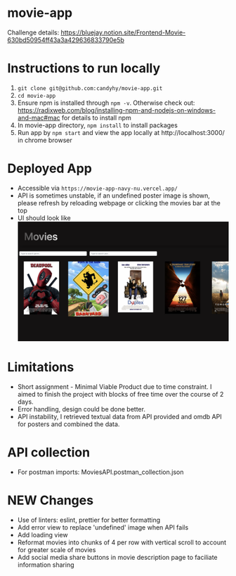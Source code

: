 # movie-app
Challenge details: https://bluejay.notion.site/Frontend-Movie-630bd50954ff43a3a429636833790e5b

# Instructions to run locally
1. `git clone git@github.com:candyhy/movie-app.git`
2. `cd movie-app`
3. Ensure npm is installed through `npm -v`. Otherwise check out: https://radixweb.com/blog/installing-npm-and-nodejs-on-windows-and-mac#mac for details to install npm
4. In movie-app directory, `npm install` to install packages
5. Run app by `npm start` and view the app locally at http://localhost:3000/ in chrome browser

# Deployed App
- Accessible via `https://movie-app-navy-nu.vercel.app/`
- API is sometimes unstable, if an undefined poster image is shown, please refresh by reloading webpage or clicking the movies bar at the top
- UI should look like ![UI](UI.png)

# Limitations
- Short assignment - Minimal Viable Product due to time constraint. I aimed to finish the project with blocks of free time over the course of 2 days.
- Error handling, design could be done better.
- API instability, I retrieved textual data from API provided and omdb API for posters and combined the data.

# API collection
- For postman imports: MoviesAPI.postman_collection.json

# NEW Changes
- Use of linters: eslint, prettier for better formatting
- Add error view to replace 'undefined' image when API fails
- Add loading view 
- Reformat movies into chunks of 4 per row with vertical scroll to account for greater scale of movies
- Add social media share buttons in movie description page to faciliate information sharing
